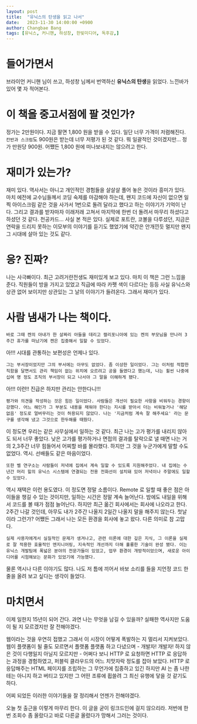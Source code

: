 ```yaml
---
layout: post
title:  "유닉스의 탄생을 읽고 나서"
date:   2023-11-30 14:00:00 +0900
author: Changbae Bang
tags: [유닉스, 커니핸, 하성창, 한빛미디어, 독후감,]
---
```


# 들어가면서
브라이언 커니핸 님이 쓰고, 하성창 님께서 번역하신 **유닉스의 탄생**을 읽었다. 느낀바가 있어 몇 자 적어본다.  

# 이 책을 중고서점에 팔 것인가?
정가는 2만원이다. 지금 팔면 1,800 원을 받을 수 있다. 일단 너무 가격이 저렴해진다. `칸반과 스크럼`도 900원은 받는데 너무 저평가 된 것 같다. 뭐 일괄적인 것이겠지만... 정가 만원당 900원. 어쨌든 1,800 원에 떠나보내지는 않으려고 한다.  

# 재미가 있는가?
재미 있다. 역사서는 아니고 개인적인 경험들을 살살살 풀어 놓은 것이라 흥미가 있다. 마치 에전에 교수님들께서 코딩 숙제를 마감해야 하는데, 왠지 코드에 자신이 없으면 일찍 아이스크림 같은 것을 사가서 1번으로 돌려 달라고 했다고 하는 이야기가 기억이 난다. 그리고 결과를 받자마자 이래저래 고쳐서 마지막에 한번 더 돌려서 마무리 하셨다고 하셨던 것 같다. 천공카드... 사실 본 적은 있다. 실제로 포트란, 코볼을 다루셨던, 지금은 연락을 드리지 못하는 이모부의 이야기를 듣기도 했었기에 약간은 안개낀듯 멀지만 왠지 그 시대에 살아 있는 것도 같다.  

# 응? 진짜?
나는 사극빠이다. 최근 고려거란전생도 재미있게 보고 있다. 마치 이 책은 그런 느낌을 준다. 직원들이 방을 가지고 있었고 직급에 따라 카펫 색이 다르다는 등등 사실 유닉스와 상관 없어 보이지만 상관있는 그 날의 이야기가 들려온다. 그래서 재미가 있다.  

# 사람 냄새가 나는 책이다.
```
바로 그때 켄의 아내가 한 살짜리 아들을 데리고 캘리포니아에 있는 켄의 부모님을 만나러 3주간 휴가를 떠났기에 켄은 집중해서 일할 수 있었다.
```
아!!! 시대를 관통하는 보편성은 언제나 있다.  

```
그는 부서장이었지만 그의 부서에는 아무도 없었다. 좀 이상한 일이었다. 그는 이처럼 적합한 직함을 달면서도 관리 책임이 없는 위치에 오르려고 공을 들였다고 했는데, 나는 휠씬 나중에 십여 명 정도 조직의 부서장이 되고 나서야 그 말을 이해하게 됐다.
```
아!!! 이런!! 진급은 하지만 관리는 안한다니!!!

```
평가와 의견을 작성하는 것은 힘든 일이었다. 사람들은 개선이 필요한 사항을 비워두는 경향이 강했다. 어느 해인가 그 부분도 내용을 채워야 한다는 지시를 받아서 더는 비워놓거나 '해당 없음' 정도로 얼버무리는 것이 허용되지 않았다. 나는 '지금처럼 계속 잘 해주세요' 라는 문구를 생각해 냈고 그것으로 한두해를 때웠다.
```
이 정도면 우리는 같은 사무실에서 일하는 것 같다. 최근 나는 고가 평가를 내리지 않아도 되서 너무 좋았다. 낮은 고가를 평가하거나 면접의 결과를 탈락으로 낼 때면 나는 거의 2,3주간 너무 힘들어서 어찌할 바를 몰라했다. 하지만 그 것을 누군가에게 말할 수도 없었다. 역시. 선배들도 같은 마음이었다.  

```
또한 벨 연구소는 사람들이 저녁에 집에서 계속 일할 수 있도록 지원해주었다. 내 집에는 수년간 머리 힐의 유닉스 시스템에 연결되는 전용 전화선이 설치돼 있어 저녁이나 주말에도 일할 수 있었다.
```
역시 재택은 이런 용도였다. 이 정도면 정말 소름이다. Remote 로 일할 때 좋은 점은 아이들을 챙길 수 있는 것이지만, 일하는 시간은 정말 계속 늘어난다. 밤에도 내일을 위해서 코드를 볼 때가 점점 늘어난다. 하지만 최근 옮긴 회사에서는 회사에 나오라고 한다. 2주간 나갈 것인데, 아무도 내가 2주간 나올지 2일간 나올지 말을 해주지 않는다. 첫날이라 그런가? 어쨌든 그래서 나는 모든 환경을 회사에 놓고 왔다. 다른 의미로 참 고맙다.  

```
실제 사용자에게서 실질적인 문제가 생겨나고, 관련 이론에 대한 깊은 지식, 그 이론을 실제로 잘 적용한 효율적인 엔지니어링, 지속적인 개선까지 더해 훌륭한 기술이 완성 됐다. 이는 유닉스 개발팀에 폭넓은 분야의 전문가들이 있었고, 업무 환경이 개방적이었으며, 새로운 아이디어를 시험해보는 문화가 있었기에 가능했다.
```
물론 역시나 다른 이야기도 많다. 나도 저 틈에 끼어서 바보 소리를 들을 지언정 코드 한줄을 올려 보고 싶다는 생각이 들었다.  


# 마치면서
이제 일한지 15년이 되어 간다. 과연 나는 무엇을 남길 수 있을까? 실패한 역사지만 도움이 될 지 모르겠지만 잘 전해야겠다.  

웹이라는 것을 우연히 접했고 그래서 이 시장이 어떻게 폭발하는 지 멀리서 지켜보았다. 웹이 플랫폼이 될 줄도 모르면서 플랫폼 플랫폼 하고 다녔으며 - 개발자! 개발자! 하지 않은 것이 다행일지 아닐지 모르지만 - 어쩌다 보니 HTTP 로 요청하면 HTTP 로 응답하는 과정을 경험하였고, 퍼블릭 클라우드의 어느 치맛자락 정도를 잡아 보았다. HTTP 로 응답해주는 HTML 페이지를 조립하는 그 무언가에 집중하고 있긴 하지만 AI 는 좀 나한테는 아니지 하고 버티고 있지만 그 어떤 조류에 휩쓸려 그 최신 유행에 닿을 것 같기도 하다.  

어찌 되었든 이러한 이야기들을 잘 정리해서 언젠가 전해야겠다.  

오늘 첫 출근을 이렇게 마무리 한다. 이 글을 굳이 링크드인에 걸지 않으리라. 저번에 한번 조회수 좀 올랐다고 바로 다른글 올렸다가 망해서 그러는 것이다.  

